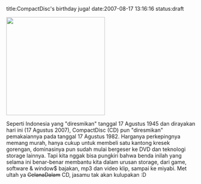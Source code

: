 title:CompactDisc's birthday juga!
date:2007-08-17 13:16:16
status:draft

<img src="http://www.cdvd-shop.com/catalog/images/SlimCaseSingleBlack.jpg" height="261" width="262" />

Seperti Indonesia yang "diresmikan" tanggal 17 Agustus 1945 dan dirayakan hari ini (17 Agustus 2007), CompactDisc (CD) pun "diresmikan" pemakaiannya pada tanggal 17 Agustus 1982. Harganya perkepingnya memang murah, hanya cukup untuk membeli satu kantong kresek gorengan, dominasinya pun sudah mulai bergeser ke DVD dan teknologi storage lainnya. Tapi kita nggak bisa pungkiri bahwa benda inilah yang selama ini benar-benar membantu kita dalam urusan storage, dari game, software &amp; window$ bajakan, mp3 dan video klip, sampai ke miyabi. Met ultah ya <strike>CelanaDalam</strike> CD, jasamu tak akan kulupakan :D